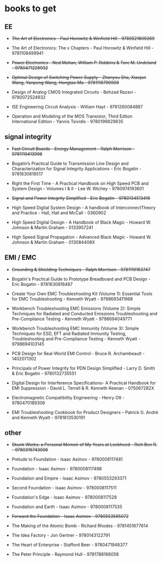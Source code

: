 # books to get

## EE

- ~~The Art of Electronics - Paul Horowitz & Winfield Hill - 9780521809269~~

- The Art of Electronics: The x Chapters - Paul Horowitz & Winfield Hill - 9781108499941

- ~~Power Electronics -  Ned Mohan, William P. Robbins & Tore M. Undeland - 9780471226932~~

- ~~Optimal Design of Switching Power Supply - Zhanyou Sha, Xiaojun Wang, Yanpeng Wang, Hongtao Ma - 9781118790908~~

- Design of Analog CMOS Integrated Circuits - Behzad Razavi - 9780072524932

- ISE Engineering Circuit Analysis - William Hayt - 9781260084887

- Operation and Modeling of the MOS Transistor, Third Edtion International Edition - Yannis Tsividis - 9780199829835

## signal integrity

- ~~Fast Circuit Boards - Energy Management – Ralph Morrison – 9781119413998~~

- Bogatin’s Practical Guide to Transmission Line Design and Characterization for Signal Integrity Applications - Eric Bogatin - 9781630818517

- Right the First Time - A Practical Handbook on High Speed PCB and System Design - Volumes I & II - Lee W. Ritchey - 9780974193601

- ~~Signal and Power Integrity Simplified - Eric Bogatin - 9780134513416~~

- High Speed Digital System Design - A handbook of InterconnectTheory and Practice - Hall, Hall and McCall - 0360902

- High Speed Digital Design - A Handbook of Black Magic - Howard W. Johnson & Martin Graham - 0133957241

- High Speed Signal Propagation - Advanced Black Magic - Howard W. Johnson & Martin Graham - 013084408X

## EMI / EMC

- ~~Grounding & Shielding Techniques - Ralph Morrison - 9781119183747~~

- Bogatin's Practical Guide to Prototype Breadboard and PCB Design - Eric Bogatin - 9781630818487

- Create Your Own EMC Troubleshooting Kit (Volume 1): Essential Tools for EMC Troubleshooting - Kenneth Wyatt - 9798693411968

- Workbench Troubleshooting EMC Emissions (Volume 2): Simple Techniques for Radiated and Conducted Emissions Troubleshooting and Pre-Compliance Testing - Kenneth Wyatt - 9798694049771

- Workbench Troubleshooting EMC Immunity (Volume 3): Simple Techniques for ESD, EFT and Radiated Immunity Testing, Troubleshooting and Pre-Compliance Testing - Kenneth Wyatt - 9798694103145

- PCB Design for Real-World EMI Control - Bruce R. Archambeault - 1402071302

- Principals of Power Integrity for PDN Design Simplified - Larry D. Smith & Eric Bogatin - 9780132735551

- Digital Design for Interference Specifications- A Practical Handbook for EMI Suppression - David L. Terrell & R. Kenneth Keenan - 075067282X

- Electromagnetic Compatibility Engineering - Henry Ott - 9780470189306

- EMI Troubleshooting Cookbook for Product Designers – Patrick G. André and Kenneth Wyatt - 9781613530191

## other

- ~~Skunk Works: a Personal Memoir of My Years at Lockheed - Rich Ben R. - 9780316743006~~

- Prelude to Foundation - Isaac Asimov - 9780008117481

- Foundation - Isaac Asimov - 9780008117498

- Foundation and Empire - Isaac Asimov - 9780553293371

- Second Foundation - Isaac Asimov - 9780008117511

- Foundation's Edge - Isaac Asimov - 9780008117528

- Foundation and Earth - Isaac Asimov - 9780008117535

- ~~Forward the Foundation - Isaac Asimov - 9780553565072~~

- The Making of the Atomic Bomb - Richard Rhodes - 9781451677614

- The Idea Factory - Jon Gertner - 9780143122791

- The Heart of Enterprise - Stafford Beer - 9780471948377

- The Peter Principle - Raymond Hull - 9781788166058

